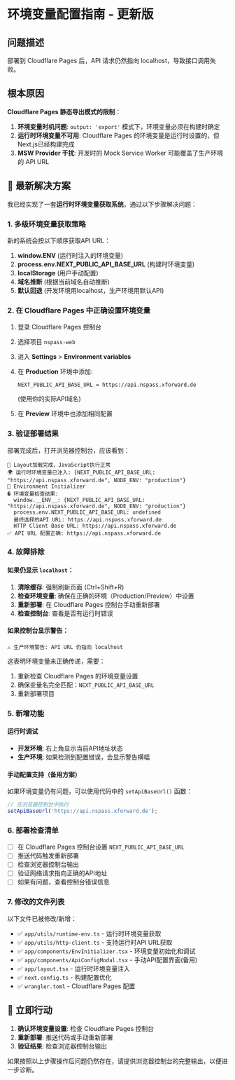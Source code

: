 # 环境变量配置指南 - 更新版

## 问题描述

部署到 Cloudflare Pages 后，API 请求仍然指向 localhost，导致接口调用失败。

## 根本原因

**Cloudflare Pages 静态导出模式的限制**：

1. **环境变量时机问题**: `output: 'export'` 模式下，环境变量必须在构建时确定
2. **运行时环境变量不可用**: Cloudflare Pages 的环境变量是运行时设置的，但Next.js已经构建完成
3. **MSW Provider 干扰**: 开发时的 Mock Service Worker 可能覆盖了生产环境的 API URL

## 🔧 最新解决方案

我已经实现了一套**运行时环境变量获取系统**，通过以下步骤解决问题：

### 1. 多级环境变量获取策略

新的系统会按以下顺序获取API URL：

1. **window.__ENV__** (运行时注入的环境变量)
2. **process.env.NEXT_PUBLIC_API_BASE_URL** (构建时环境变量)
3. **localStorage** (用户手动配置)
4. **域名推断** (根据当前域名自动推断)
5. **默认回退** (开发环境用localhost，生产环境用默认API)

### 2. 在 Cloudflare Pages 中正确设置环境变量

1. 登录 Cloudflare Pages 控制台
2. 选择项目 `nspass-web`
3. 进入 **Settings** > **Environment variables**
4. 在 **Production** 环境中添加:
   ```
   NEXT_PUBLIC_API_BASE_URL = https://api.nspass.xforward.de
   ```
   (使用你的实际API域名)

5. 在 **Preview** 环境中也添加相同配置

### 3. 验证部署结果

部署完成后，打开浏览器控制台，应该看到：

```
🚀 Layout加载完成，JavaScript执行正常
🌍 运行时环境变量已注入: {NEXT_PUBLIC_API_BASE_URL: "https://api.nspass.xforward.de", NODE_ENV: "production"}
🔧 Environment Initializer
� 环境变量检查结果:
  window.__ENV__: {NEXT_PUBLIC_API_BASE_URL: "https://api.nspass.xforward.de", NODE_ENV: "production"}
  process.env.NEXT_PUBLIC_API_BASE_URL: undefined
  最终选择的API URL: https://api.nspass.xforward.de
  HTTP Client Base URL: https://api.nspass.xforward.de
✅ API URL 配置正确: https://api.nspass.xforward.de
```

### 4. 故障排除

#### 如果仍显示 `localhost`：

1. **清除缓存**: 强制刷新页面 (Ctrl+Shift+R)
2. **检查环境变量**: 确保在正确的环境（Production/Preview）中设置
3. **重新部署**: 在 Cloudflare Pages 控制台手动重新部署
4. **检查控制台**: 查看是否有运行时错误

#### 如果控制台显示警告：

```
⚠️ 生产环境警告: API URL 仍指向 localhost
```

这表明环境变量未正确传递，需要：
1. 重新检查 Cloudflare Pages 的环境变量设置
2. 确保变量名完全匹配：`NEXT_PUBLIC_API_BASE_URL`
3. 重新部署项目

### 5. 新增功能

#### 运行时调试
- **开发环境**: 右上角显示当前API地址状态
- **生产环境**: 如果检测到配置错误，会显示警告横幅

#### 手动配置支持（备用方案）
如果环境变量仍有问题，可以使用代码中的 `setApiBaseUrl()` 函数：

```javascript
// 在浏览器控制台中执行
setApiBaseUrl('https://api.nspass.xforward.de');
```

### 6. 部署检查清单

- [ ] 在 Cloudflare Pages 控制台设置 `NEXT_PUBLIC_API_BASE_URL`
- [ ] 推送代码触发重新部署
- [ ] 检查浏览器控制台输出
- [ ] 验证网络请求指向正确的API地址
- [ ] 如果有问题，查看控制台错误信息

### 7. 修改的文件列表

以下文件已被修改/新增：

- ✅ `app/utils/runtime-env.ts` - 运行时环境变量获取
- ✅ `app/utils/http-client.ts` - 支持运行时API URL获取
- ✅ `app/components/EnvInitializer.tsx` - 环境变量初始化和调试
- ✅ `app/components/ApiConfigModal.tsx` - 手动API配置界面(备用)
- ✅ `app/layout.tsx` - 运行时环境变量注入
- ✅ `next.config.ts` - 构建配置优化
- ✅ `wrangler.toml` - Cloudflare Pages 配置

## 🚀 立即行动

1. **确认环境变量设置**: 检查 Cloudflare Pages 控制台
2. **重新部署**: 推送代码或手动重新部署
3. **验证结果**: 检查浏览器控制台输出

如果按照以上步骤操作后问题仍然存在，请提供浏览器控制台的完整输出，以便进一步诊断。
